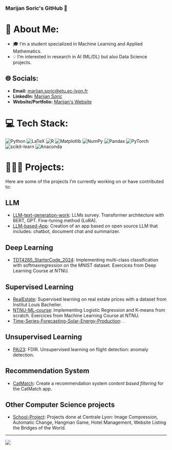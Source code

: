 ### Marijan Soric's GitHub 👋


# 💫 About Me:
- 🎓 I’m a student specialized in Machine Learning and Applied Mathematics.
- 💡 I’m interested in research in AI (ML/DL) but also Data Science projects.


## 🌐 Socials:
- **Email:** [marijan.soric@etu.ec-lyon.fr](mailto:marijan.soric@etu.ec-lyon.fr)
- **LinkedIn:** [Marijan Soric](https://www.linkedin.com/in/marijan-soric)
- **Website/Portfolio:** [Marijan's Website](https://soricm.github.io/portfolio/)
<!--[![LinkedIn](https://img.shields.io/badge/LinkedIn-%230077B5.svg?logo=linkedin&logoColor=white)](https://linkedin.com/in/Marijan SORIC) -->

# 💻 Tech Stack:
![Python](https://img.shields.io/badge/python-3670A0?style=for-the-badge&logo=python&logoColor=ffdd54) ![LaTeX](https://img.shields.io/badge/latex-%23008080.svg?style=for-the-badge&logo=latex&logoColor=white) ![R](https://img.shields.io/badge/r-%23276DC3.svg?style=for-the-badge&logo=r&logoColor=white) ![Matplotlib](https://img.shields.io/badge/Matplotlib-%23ffffff.svg?style=for-the-badge&logo=Matplotlib&logoColor=black) ![NumPy](https://img.shields.io/badge/numpy-%23013243.svg?style=for-the-badge&logo=numpy&logoColor=white) ![Pandas](https://img.shields.io/badge/pandas-%23150458.svg?style=for-the-badge&logo=pandas&logoColor=white) ![PyTorch](https://img.shields.io/badge/PyTorch-%23EE4C2C.svg?style=for-the-badge&logo=PyTorch&logoColor=white) ![scikit-learn](https://img.shields.io/badge/scikit--learn-%23F7931E.svg?style=for-the-badge&logo=scikit-learn&logoColor=white) ![Anaconda](https://img.shields.io/badge/Anaconda-%2344A833.svg?style=for-the-badge&logo=anaconda&logoColor=white)

# 👨🏻‍💻 Projects:

Here are some of the projects I'm currently working on or have contributed to:

## LLM
- [LLM-text-generation-work](https://github.com/soricm/LLM-text-generation-work): LLMs survey. Transformer architecture with BERT, GPT. Fine-tuning method (LoRA).
- [LLM-based-App](https://github.com/soricm/LLM-based-App): Creation of an app based on open source LLM that includes: chatbot, document chat and summarizer.

## Deep Learning
- [TDT4265_StarterCode_2024](https://github.com/soricm/TDT4265_StarterCode_2024): Implementing multi-class classification with softmaxregression on the MNIST dataset. Exercices from Deep Learning Course at NTNU.

## Supervised Learning
- [RealEstate](https://github.com/soricm/RealEstate): Supervised learning on real estate prices with a dataset from Institut Louis Bachelier.
- [NTNU-ML-course](https://github.com/soricm/NTNU-ML-course): Implementing Logistic Regression and K-means from scratch. Exercices from Machine Learning Course at NTNU.
- [Time-Series-Forecasting-Solar-Energy-Production](https://github.com/soricm/Time-Series-Forecasting-Solar-Energy-Production): .

## Unsupervised Learning
- [PAi23](https://github.com/soricm/PAi23): FDIR. Unsupervised learning on flight detection: anomaly detection.

## Recommendation System
- [CatMatch](https://github.com/soricm/CatMatch): Create a recommendation system *content based filtering* for the CatMatch app.

## Other Computer Science projects
- [School-Project](https://github.com/soricm/School-Project): Projects done at Centrale Lyon: Image Compression, Automatic Change, Hangman Game, Hotel Management, Website Listing the Bridges of the World.


---
[![](https://visitcount.itsvg.in/api?id=soricm&icon=0&color=0)](https://visitcount.itsvg.in)

<!-- Proudly created with GPRM ( https://gprm.itsvg.in ) -->

